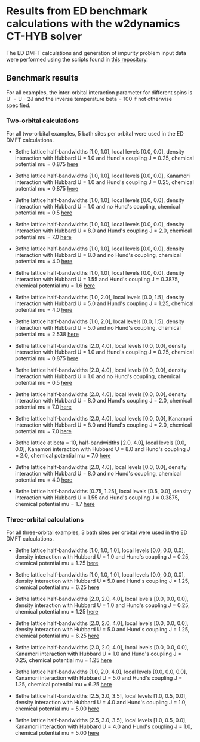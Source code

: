 # Results from ED benchmark calculations with the w2dynamics CT-HYB solver

The ED DMFT calculations and generation of impurity problem input data were performed using the scripts found in [this repository](https://github.com/alexkowalski/w2d-ed-benchmark-generator).

## Benchmark results

For all examples, the inter-orbital interaction parameter for different spins is U' = U - 2J and the inverse temperature beta = 100 if not otherwise specified.

### Two-orbital calculations

For all two-orbital examples, 5 bath sites per orbital were used in the ED DMFT calculations.

* Bethe lattice half-bandwidths [1.0, 1.0], local levels [0.0, 0.0], density interaction with Hubbard U = 1.0 and Hund's coupling J = 0.25, chemical potential mu = 0.875 [here](2orb_bws1.0_lvls0.0_densU1.0_J0.25_mu0.875)

* Bethe lattice half-bandwidths [1.0, 1.0], local levels [0.0, 0.0], Kanamori interaction with Hubbard U = 1.0 and Hund's coupling J = 0.25, chemical potential mu = 0.875 [here](2orb_bws1.0_lvls0.0_kanU1.0_J0.25_mu0.875)

* Bethe lattice half-bandwidths [1.0, 1.0], local levels [0.0, 0.0], density interaction with Hubbard U = 1.0 and no Hund's coupling, chemical potential mu = 0.5 [here](2orb_bws1.0_lvls0.0_densU1.0_J0.0_mu0.5)

* Bethe lattice half-bandwidths [1.0, 1.0], local levels [0.0, 0.0], density interaction with Hubbard U = 8.0 and Hund's coupling J = 2.0, chemical potential mu = 7.0 [here](2orb_bws1.0_lvls0.0_densU8.0_J2.0_mu7.0)

* Bethe lattice half-bandwidths [1.0, 1.0], local levels [0.0, 0.0], density interaction with Hubbard U = 8.0 and no Hund's coupling, chemical potential mu = 4.0 [here](2orb_bws1.0_lvls0.0_densU8.0_J0.0_mu4.0)

* Bethe lattice half-bandwidths [1.0, 1.0], local levels [0.0, 0.0], density interaction with Hubbard U = 1.55 and Hund's coupling J = 0.3875, chemical potential mu = 1.6 [here](2orb_bws1.0_lvls0.0_densU1.55_J0.3875_mu1.6)

* Bethe lattice half-bandwidths [1.0, 2.0], local levels [0.0, 1.5], density interaction with Hubbard U = 5.0 and Hund's coupling J = 1.25, chemical potential mu = 4.0 [here](2orb_bws1.0_2.0_lvls0.0_1.5_densU5.0_J1.25_mu4.0)

* Bethe lattice half-bandwidths [1.0, 2.0], local levels [0.0, 1.5], density interaction with Hubbard U = 5.0 and no Hund's coupling, chemical potential mu = 2.538 [here](2orb_bws1.0_2.0_lvls0.0_1.5_densU5.0_J0.0_mu2.538)

* Bethe lattice half-bandwidths [2.0, 4.0], local levels [0.0, 0.0], density interaction with Hubbard U = 1.0 and Hund's coupling J = 0.25, chemical potential mu = 0.875 [here](2orb_bws2.0_4.0_lvls0.0_densU1.0_J0.25_mu0.875)

* Bethe lattice half-bandwidths [2.0, 4.0], local levels [0.0, 0.0], density interaction with Hubbard U = 1.0 and no Hund's coupling, chemical potential mu = 0.5 [here](2orb_bws2.0_4.0_lvls0.0_densU1.0_J0.0_mu0.5)

* Bethe lattice half-bandwidths [2.0, 4.0], local levels [0.0, 0.0], density interaction with Hubbard U = 8.0 and Hund's coupling J = 2.0, chemical potential mu = 7.0 [here](2orb_bws2.0_4.0_lvls0.0_densU8.0_J2.0_mu7.0)

* Bethe lattice half-bandwidths [2.0, 4.0], local levels [0.0, 0.0], Kanamori interaction with Hubbard U = 8.0 and Hund's coupling J = 2.0, chemical potential mu = 7.0 [here](2orb_bws2.0_4.0_lvls0.0_kanU8.0_J2.0_mu7.0)

* Bethe lattice at beta = 10, half-bandwidths [2.0, 4.0], local levels [0.0, 0.0], Kanamori interaction with Hubbard U = 8.0 and Hund's coupling J = 2.0, chemical potential mu = 7.0 [here](2orb_beta10_bws2.0_4.0_lvls0.0_kanU8.0_J2.0_mu7.0)

* Bethe lattice half-bandwidths [2.0, 4.0], local levels [0.0, 0.0], density interaction with Hubbard U = 8.0 and no Hund's coupling, chemical potential mu = 4.0 [here](2orb_bws2.0_4.0_lvls0.0_densU8.0_J0.0_mu4.0)

* Bethe lattice half-bandwidths [0.75, 1.25], local levels [0.5, 0.0], density interaction with Hubbard U = 1.55 and Hund's coupling J = 0.3875, chemical potential mu = 1.7 [here](2orb_bws0.75_1.25_lvls0.5_0.0_densU1.55_J0.3875_mu1.7)

### Three-orbital calculations

For all three-orbital examples, 3 bath sites per orbital were used in the ED DMFT calculations.

* Bethe lattice half-bandwidths [1.0, 1.0, 1.0], local levels [0.0, 0.0, 0.0], density interaction with Hubbard U = 1.0 and Hund's coupling J = 0.25, chemical potential mu = 1.25 [here](3orb_bws1.0_lvls0.0_densU1.0_J0.25_mu1.25)

* Bethe lattice half-bandwidths [1.0, 1.0, 1.0], local levels [0.0, 0.0, 0.0], density interaction with Hubbard U = 5.0 and Hund's coupling J = 1.25, chemical potential mu = 6.25 [here](3orb_bws1.0_lvls0.0_densU5.0_J1.25_mu6.25)

* Bethe lattice half-bandwidths [2.0, 2.0, 4.0], local levels [0.0, 0.0, 0.0], density interaction with Hubbard U = 1.0 and Hund's coupling J = 0.25, chemical potential mu = 1.25 [here](3orb_bws2.0_2.0_4.0_lvls0.0_densU1.0_J0.25_mu1.25)

* Bethe lattice half-bandwidths [2.0, 2.0, 4.0], local levels [0.0, 0.0, 0.0], density interaction with Hubbard U = 5.0 and Hund's coupling J = 1.25, chemical potential mu = 6.25 [here](3orb_bws2.0_2.0_4.0_lvls0.0_densU5.0_J1.25_mu6.25)

* Bethe lattice half-bandwidths [2.0, 2.0, 4.0], local levels [0.0, 0.0, 0.0], Kanamori interaction with Hubbard U = 1.0 and Hund's coupling J = 0.25, chemical potential mu = 1.25 [here](3orb_bws2.0_2.0_4.0_lvls0.0_kanU1.0_J0.25_mu1.25)

* Bethe lattice half-bandwidths [1.0, 2.0, 4.0], local levels [0.0, 0.0, 0.0], Kanamori interaction with Hubbard U = 5.0 and Hund's coupling J = 1.25, chemical potential mu = 6.25 [here](3orb_bws1.0_2.0_4.0_lvls0.0_kanU5.0_J1.25_mu6.25)

* Bethe lattice half-bandwidths [2.5, 3.0, 3.5], local levels [1.0, 0.5, 0.0], density interaction with Hubbard U = 4.0 and Hund's coupling J = 1.0, chemical potential mu = 5.00 [here](3orb_bws2.5_3.0_3.5_lvls1.0_0.5_0.0_densU4.0_J1.0_mu5.00)

* Bethe lattice half-bandwidths [2.5, 3.0, 3.5], local levels [1.0, 0.5, 0.0], Kanamori interaction with Hubbard U = 4.0 and Hund's coupling J = 1.0, chemical potential mu = 5.00 [here](3orb_bws2.5_3.0_3.5_lvls1.0_0.5_0.0_kanU4.0_J1.0_mu5.00)
